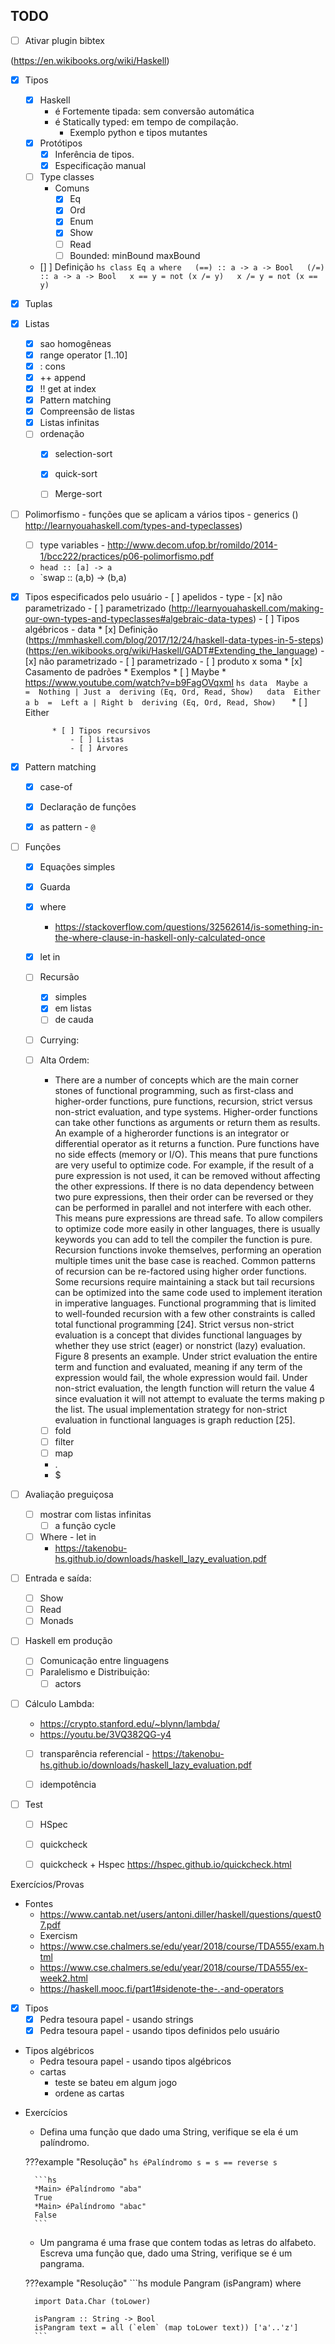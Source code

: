 
## TODO

- [ ] Ativar plugin bibtex

(https://en.wikibooks.org/wiki/Haskell)


- [x] Tipos
    - [x] Haskell
        * é Fortemente tipada: sem conversão automática
        * é Statically typed: em tempo de compilação.
            * Exemplo python e tipos mutantes
    - [x] Protótipos
        - [x] Inferência de tipos.
        - [x] Especificação manual

    - [ ] Type classes
        - Comuns
            - [x] Eq
            - [x] Ord
            - [x] Enum
            - [x] Show
            - [ ] Read
            - [ ] Bounded: minBound maxBound
    - [] ] Definição
            ```hs
            class Eq a where  
            (==) :: a -> a -> Bool  
            (/=) :: a -> a -> Bool  
            x == y = not (x /= y)  
            x /= y = not (x == y) 
            ```
- [x] Tuplas

- [x] Listas
    - [x] sao homogêneas
    - [x] range operator [1..10]
    - [x] : cons
    - [x] ++ append
    - [x] !! get at index
    - [x] Pattern matching
    - [x] Compreensão de listas
    - [x] Listas infinitas
    - [ ] ordenação
        - [x] selection-sort
        - [x] quick-sort
        - [ ] Merge-sort


- [ ] Polimorfismo - funções que se aplicam a vários tipos - generics () http://learnyouahaskell.com/types-and-typeclasses)
    - [ ] type variables - http://www.decom.ufop.br/romildo/2014-1/bcc222/practices/p06-polimorfismo.pdf
    - `head :: [a] -> a`
    - `swap :: (a,b) -> (b,a)


- [x] Tipos especificados pelo usuário
        - [ ] apelidos - type
            - [x] não parametrizado
            - [ ] parametrizado (http://learnyouahaskell.com/making-our-own-types-and-typeclasses#algebraic-data-types)
        - [ ] Tipos algébricos -  data 
            * [x] Definição (https://mmhaskell.com/blog/2017/12/24/haskell-data-types-in-5-steps) (https://en.wikibooks.org/wiki/Haskell/GADT#Extending_the_language)
                - [x] não parametrizado
                - [ ] parametrizado
                - [ ] produto x soma
            * [x] Casamento de padrões
            * Exemplos
                * [ ] Maybe
                    * https://www.youtube.com/watch?v=b9FagOVqxmI
                    ```hs
                    data  Maybe a     =  Nothing | Just a  deriving (Eq, Ord, Read, Show)  
                    data  Either a b  =  Left a | Right b  deriving (Eq, Ord, Read, Show)  
                    ```
                * [ ] Either

            * [ ] Tipos recursivos
                - [ ] Listas
                - [ ] Árvores

- [x] Pattern matching
    - [x] case-of
    - [x] Declaração de funções
    - [x] as pattern - `@`


- [ ] Funções
    - [x] Equações simples
    - [x] Guarda
    - [x] where
        - https://stackoverflow.com/questions/32562614/is-something-in-the-where-clause-in-haskell-only-calculated-once
    - [x] let in 

    - [ ] Recursão
        - [x] simples
        - [x] em listas
        - [ ] de cauda
    - [ ] Currying:
    - [ ] Alta Ordem:
        - There are a number of concepts which are the main corner stones of functional programming, such as first-class and higher-order functions, pure functions, recursion, strict versus non-strict evaluation, and type systems. Higher-order functions can take other functions as arguments or return them as results. An example of a higherorder functions is an integrator or differential operator as it returns a function. Pure functions have no side effects (memory or I/O). This means that pure functions are very useful to optimize code. For example, if the result of a pure expression is not used, it can be removed without affecting the other expressions. If there is no data dependency between two pure expressions, then their order can be reversed or they can be performed in parallel and not interfere with each other. This means pure expressions are thread safe. To allow compilers to optimize code more easily in other languages, there is usually keywords you can add to tell the compiler the function is pure. Recursion functions invoke themselves, performing an operation multiple times unit the base case is reached. Common patterns of recursion can be re-factored using higher order functions. Some recursions require maintaining a stack but tail recursions can be optimized into the same code used to implement iteration in imperative languages. Functional programming that is limited to well-founded recursion with a few other constraints is called total functional programming [24]. Strict versus non-strict evaluation is a concept that divides functional languages by whether they use strict (eager) or nonstrict (lazy) evaluation. Figure 8 presents an example. Under strict evaluation the entire term and function and evaluated, meaning if any term of the expression would fail, the whole expression would fail. Under non-strict evaluation, the length function will return the value 4 since evaluation it will not attempt to evaluate the terms making p the list. The usual implementation strategy for non-strict evaluation in functional languages is graph reduction [25].
        - [ ] fold
        - [ ] filter
        - [ ] map
        - .
        - $

- [ ] Avaliação preguiçosa
    - [ ] mostrar com listas infinitas
        - [ ] a função cycle
    - [ ] Where - let in
        - https://takenobu-hs.github.io/downloads/haskell_lazy_evaluation.pdf


- [ ] Entrada e saída:
    - [ ] Show
    - [ ] Read
    - [ ] Monads

- [ ] Haskell em produção
    - [ ] Comunicação entre linguagens
    - [ ] Paralelismo e Distribuição:
        - [ ] actors

- [ ] Cálculo Lambda: 
    - https://crypto.stanford.edu/~blynn/lambda/
    - https://youtu.be/3VQ382QG-y4
    - [ ] transparência referencial - https://takenobu-hs.github.io/downloads/haskell_lazy_evaluation.pdf
    - [ ] idempotência


- [ ] Test
    - [ ] HSpec
    - [ ] quickcheck
    - [ ] quickcheck + Hspec https://hspec.github.io/quickcheck.html



Exercícios/Provas

- Fontes 
    * https://www.cantab.net/users/antoni.diller/haskell/questions/quest07.pdf
    * Exercism
    * https://www.cse.chalmers.se/edu/year/2018/course/TDA555/exam.html
    * https://www.cse.chalmers.se/edu/year/2018/course/TDA555/ex-week2.html
    * https://haskell.mooc.fi/part1#sidenote-the-.-and-operators

- [x] Tipos
    - [x] Pedra tesoura papel - usando strings
    - [x] Pedra tesoura papel - usando tipos definidos pelo usuário

- Tipos algébricos
    - Pedra tesoura papel - usando tipos algébricos
    - cartas
        - teste se bateu em algum jogo
        - ordene as cartas



* Exercícios
    * Defina uma função que dado uma String, verifique se ela é um palíndromo.

    ???example "Resolução"
        ```hs
        éPalíndromo s = s == reverse s
        ```

        ```hs
        *Main> éPalíndromo "aba"
        True
        *Main> éPalíndromo "abac"
        False
        ```

    * Um pangrama é uma frase que contem todas as letras do alfabeto. Escreva uma função que, dado uma String, verifique se é um pangrama.

    ???example "Resolução"
        ```hs
        module Pangram (isPangram) where

        import Data.Char (toLower)

        isPangram :: String -> Bool
        isPangram text = all (`elem` (map toLower text)) ['a'..'z']
        ```
